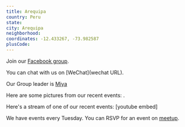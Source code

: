 ```yaml
---
title: Arequipa
country: Peru
state: 
city: Arequipa
neighborhood: 
coordinates: -12.433267, -73.982587
plusCode:
---
```

Join our [Facebook group](https://www.facebook.com/groups/free.code.camp.arequipa).

You can chat with us on [WeChat](wechat URL).

Our Group leader is [Miya](freecodecamp.org/miya)

Here are some pictures from our recent events:
![]().

Here's a stream of one of our recent events:
[youtube embed]

We have events every Tuesday. You can RSVP for an event on [meetup](meetupurl).
